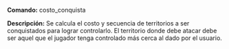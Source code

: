 **Comando:** costo_conquista 

**Descripción:** Se calcula el costo y secuencia de territorios a ser conquistados para lograr controlarlo. El territorio donde debe atacar debe ser aquel que el jugador tenga controlado más cerca al dado por el usuario.
